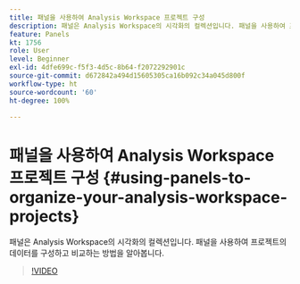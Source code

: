 ```yaml
---
title: 패널을 사용하여 Analysis Workspace 프로젝트 구성
description: 패널은 Analysis Workspace의 시각화의 컬렉션입니다. 패널을 사용하여 프로젝트의 데이터를 구성하고 비교하는 방법을 알아봅니다.
feature: Panels
kt: 1756
role: User
level: Beginner
exl-id: 4dfe699c-f5f3-4d5c-8b64-f2072292901c
source-git-commit: d672842a494d15605305ca16b092c34a045d800f
workflow-type: ht
source-wordcount: '60'
ht-degree: 100%

---
```


# 패널을 사용하여 Analysis Workspace 프로젝트 구성 {#using-panels-to-organize-your-analysis-workspace-projects}

패널은 Analysis Workspace의 시각화의 컬렉션입니다. 패널을 사용하여 프로젝트의 데이터를 구성하고 비교하는 방법을 알아봅니다.

>[!VIDEO](https://video.tv.adobe.com/v/23388/?quality=12&learn=on)

